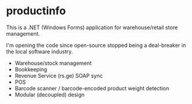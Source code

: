 # productinfo

This is a .NET (Windows Forms) application for warehouse/retail store management.

I'm opening the code since open-source stopped being a deal-breaker in the local software industry.

* Warehouse/stock management
* Bookkeeping
* Revenue Service (rs.ge) SOAP sync
* POS
* Barcode scanner / barcode-encoded product weight detection
* Modular (decoupled) design
